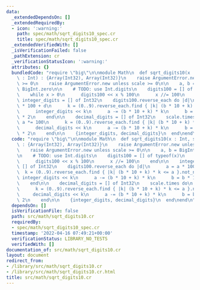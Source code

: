 ```yaml
---
data:
  _extendedDependsOn: []
  _extendedRequiredBy:
  - icon: ':warning:'
    path: spec/math/sqrt_digits10_spec.cr
    title: spec/math/sqrt_digits10_spec.cr
  _extendedVerifiedWith: []
  _isVerificationFailed: false
  _pathExtension: cr
  _verificationStatusIcon: ':warning:'
  attributes: {}
  bundledCode: "require \"big\"\n\nmodule Math\n  def sqrt_digits10(x : Int, scale\
    \ : Int) : {Array(Int32), Array(Int32)}\n    raise ArgumentError.new unless x\
    \ >= 0\n    raise ArgumentError.new unless scale >= 0\n\n    a, b = BigInt.zero,\
    \ BigInt.zero\n\n    # TODO: use Int.digits\n    digits100 = [] of typeof(x)\n\
    \    while x > 0\n      digits100 << x % 100\n      x //= 100\n    end\n\n   \
    \ integer_digits = [] of Int32\n    digits100.reverse_each do |d|\n      a = a\
    \ * 100 + d\n      k = (0..9).reverse_each.find { |k| (b * 10 + k) * k <= a }.not_nil!\n\
    \      integer_digits << k\n      a -= (b * 10 + k) * k\n      b = b * 10 + k\
    \ * 2\n    end\n\n    decimal_digits = [] of Int32\n    scale.times do\n     \
    \ a *= 100\n      k = (0..9).reverse_each.find { |k| (b * 10 + k) * k <= a }.not_nil!\n\
    \      decimal_digits << k\n      a -= (b * 10 + k) * k\n      b = b * 10 + k\
    \ * 2\n    end\n\n    {integer_digits, decimal_digits}\n  end\nend\n"
  code: "require \"big\"\n\nmodule Math\n  def sqrt_digits10(x : Int, scale : Int)\
    \ : {Array(Int32), Array(Int32)}\n    raise ArgumentError.new unless x >= 0\n\
    \    raise ArgumentError.new unless scale >= 0\n\n    a, b = BigInt.zero, BigInt.zero\n\
    \n    # TODO: use Int.digits\n    digits100 = [] of typeof(x)\n    while x > 0\n\
    \      digits100 << x % 100\n      x //= 100\n    end\n\n    integer_digits =\
    \ [] of Int32\n    digits100.reverse_each do |d|\n      a = a * 100 + d\n    \
    \  k = (0..9).reverse_each.find { |k| (b * 10 + k) * k <= a }.not_nil!\n     \
    \ integer_digits << k\n      a -= (b * 10 + k) * k\n      b = b * 10 + k * 2\n\
    \    end\n\n    decimal_digits = [] of Int32\n    scale.times do\n      a *= 100\n\
    \      k = (0..9).reverse_each.find { |k| (b * 10 + k) * k <= a }.not_nil!\n \
    \     decimal_digits << k\n      a -= (b * 10 + k) * k\n      b = b * 10 + k *\
    \ 2\n    end\n\n    {integer_digits, decimal_digits}\n  end\nend\n"
  dependsOn: []
  isVerificationFile: false
  path: src/math/sqrt_digits10.cr
  requiredBy:
  - spec/math/sqrt_digits10_spec.cr
  timestamp: '2022-04-16 07:49:21+00:00'
  verificationStatus: LIBRARY_NO_TESTS
  verifiedWith: []
documentation_of: src/math/sqrt_digits10.cr
layout: document
redirect_from:
- /library/src/math/sqrt_digits10.cr
- /library/src/math/sqrt_digits10.cr.html
title: src/math/sqrt_digits10.cr
---
```

